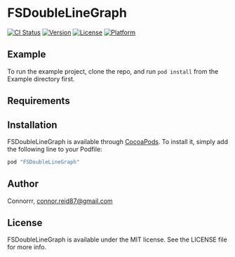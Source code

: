 # FSDoubleLineGraph

[![CI Status](http://img.shields.io/travis/Connorrr/FSDoubleLineGraph.svg?style=flat)](https://travis-ci.org/Connorrr/FSDoubleLineGraph)
[![Version](https://img.shields.io/cocoapods/v/FSDoubleLineGraph.svg?style=flat)](http://cocoapods.org/pods/FSDoubleLineGraph)
[![License](https://img.shields.io/cocoapods/l/FSDoubleLineGraph.svg?style=flat)](http://cocoapods.org/pods/FSDoubleLineGraph)
[![Platform](https://img.shields.io/cocoapods/p/FSDoubleLineGraph.svg?style=flat)](http://cocoapods.org/pods/FSDoubleLineGraph)

## Example

To run the example project, clone the repo, and run `pod install` from the Example directory first.

## Requirements

## Installation

FSDoubleLineGraph is available through [CocoaPods](http://cocoapods.org). To install
it, simply add the following line to your Podfile:

```ruby
pod "FSDoubleLineGraph"
```

## Author

Connorrr, connor.reid87@gmail.com

## License

FSDoubleLineGraph is available under the MIT license. See the LICENSE file for more info.
